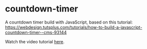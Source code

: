 # countdown-timer
A countdown timer build with JavaScript, based on this tutorial: https://webdesign.tutsplus.com/tutorials/how-to-build-a-javascript-countdown-timer--cms-93144

Watch the video tutorial [here](https://www.youtube.com/watch?v=5pyYfcnqKMY).
